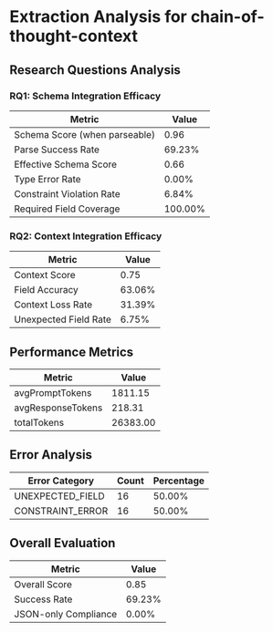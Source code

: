 # Extraction Analysis for chain-of-thought-context

## Research Questions Analysis

### RQ1: Schema Integration Efficacy

| Metric | Value |
|--------|-------|
| Schema Score (when parseable) | 0.96 |
| Parse Success Rate | 69.23% |
| Effective Schema Score | 0.66 |
| Type Error Rate | 0.00% |
| Constraint Violation Rate | 6.84% |
| Required Field Coverage | 100.00% |

### RQ2: Context Integration Efficacy

| Metric | Value |
|--------|-------|
| Context Score | 0.75 |
| Field Accuracy | 63.06% |
| Context Loss Rate | 31.39% |
| Unexpected Field Rate | 6.75% |

## Performance Metrics

| Metric | Value |
|--------|-------|
| avgPromptTokens | 1811.15 |
| avgResponseTokens | 218.31 |
| totalTokens | 26383.00 |

## Error Analysis

| Error Category | Count | Percentage |
|---------------|-------|------------|
| UNEXPECTED_FIELD | 16 | 50.00% |
| CONSTRAINT_ERROR | 16 | 50.00% |

## Overall Evaluation

| Metric | Value |
|--------|-------|
| Overall Score | 0.85 |
| Success Rate | 69.23% |
| JSON-only Compliance | 0.00% |
